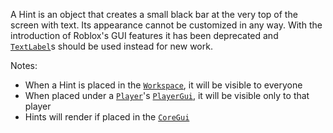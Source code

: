 A Hint is an object that creates a small black bar at the very top of the
screen with text. Its appearance cannot be customized in any way. With the
introduction of Roblox's GUI features it has been deprecated and
[`TextLabel`](https://create.roblox.com/docs/reference/engine/classes/TextLabel)s should be used instead for new work.

Notes:

- When a Hint is placed in the [`Workspace`](https://create.roblox.com/docs/reference/engine/classes/Workspace), it will be visible to
everyone
- When placed under a [`Player`](https://create.roblox.com/docs/reference/engine/classes/Player)'s [`PlayerGui`](https://create.roblox.com/docs/reference/engine/classes/PlayerGui), it will be visible
only to that player
- Hints will render if placed in the [`CoreGui`](https://create.roblox.com/docs/reference/engine/classes/CoreGui)